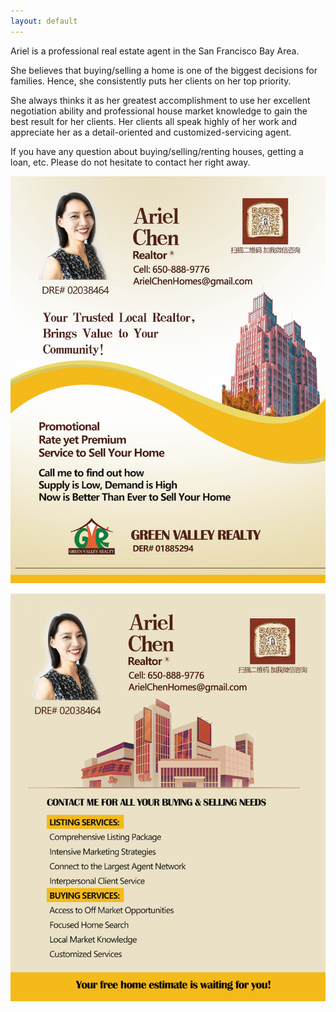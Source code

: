 ```yaml
---
layout: default
---
```


Ariel is a professional real estate agent in the San Francisco Bay Area.

She believes that buying/selling a home is one of the biggest decisions for
families. Hence, she consistently puts her clients on her top priority.

She always thinks it as her greatest accomplishment to use her excellent
negotiation ability and professional house market knowledge to gain the best
result for her clients. Her clients all speak highly of her work and appreciate
her as a detail-oriented and customized-servicing agent.

If you have any question about buying/selling/renting houses, getting a loan, etc.
Please do not hesitate to contact her right away.

![Post Card Front](/assets/img/private/post-card-front-small.jpg)

![Post Card Back](/assets/img/private/post-card-back-small.jpg)
